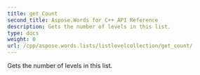 ```yaml
---
title: get_Count
second_title: Aspose.Words for C++ API Reference
description: Gets the number of levels in this list. 
type: docs
weight: 0
url: /cpp/aspose.words.lists/listlevelcollection/get_count/
---
```


Gets the number of levels in this list. 

